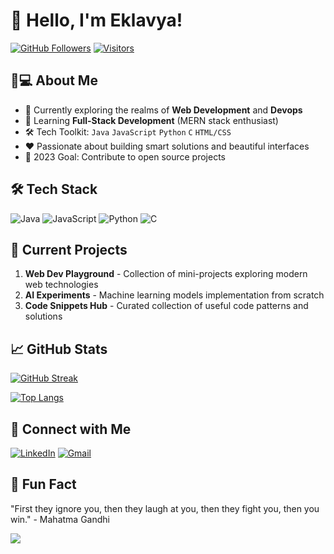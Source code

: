 # 👋 Hello, I'm Eklavya!

[![GitHub Followers](https://img.shields.io/github/followers/eklavya172004?label=Follow%20Me&style=social)](https://github.com/eklavya172004)
[![Visitors](https://api.visitorbadge.io/api/visitors?path=https%3A%2F%2Fgithub.com%2Feklavya172004&label=Visitors&countColor=%23263759)](https://visitorbadge.io/status?path=https%3A%2F%2Fgithub.com%2Feklavya172004)

## 👨💻 About Me

- 🔭 Currently exploring the realms of **Web Development** and **Devops**
- 🌱 Learning **Full-Stack Development** (MERN stack enthusiast)
- 🛠️ Tech Toolkit: `Java` `JavaScript` `Python` `C` `HTML/CSS`
- ❤️ Passionate about building smart solutions and beautiful interfaces
- 🎯 2023 Goal: Contribute to open source projects

## 🛠️ Tech Stack

![Java](https://img.shields.io/badge/Java-ED8B00?style=for-the-badge&logo=openjdk&logoColor=white)
![JavaScript](https://img.shields.io/badge/JavaScript-F7DF1E?style=for-the-badge&logo=javascript&logoColor=black)
![Python](https://img.shields.io/badge/Python-3776AB?style=for-the-badge&logo=python&logoColor=white)
![C](https://img.shields.io/badge/C-00599C?style=for-the-badge&logo=c&logoColor=white)

## 🚀 Current Projects

1. **Web Dev Playground** - Collection of mini-projects exploring modern web technologies
2. **AI Experiments** - Machine learning models implementation from scratch
3. **Code Snippets Hub** - Curated collection of useful code patterns and solutions

## 📈 GitHub Stats

[![GitHub Streak](https://streak-stats.demolab.com/?user=eklavya172004&theme=dark)](https://git.io/streak-stats)

[![Top Langs](https://github-readme-stats.vercel.app/api/top-langs/?username=eklavya172004&layout=compact&theme=vision-friendly-dark)](https://github.com/anuraghazra/github-readme-stats)

## 🤝 Connect with Me

[![LinkedIn](https://img.shields.io/badge/LinkedIn-0077B5?style=for-the-badge&logo=linkedin&logoColor=white)](https://www.linkedin.com/in/your-profile/)
[![Gmail](https://img.shields.io/badge/Gmail-D14836?style=for-the-badge&logo=gmail&logoColor=white)](mailto:youremail@gmail.com)

## 🌟 Fun Fact
"First they ignore you, then they laugh at you, then they fight you, then you win." - Mahatma Gandhi

![](https://komarev.com/ghpvc/?username=eklavya172004&color=blueviolet)
